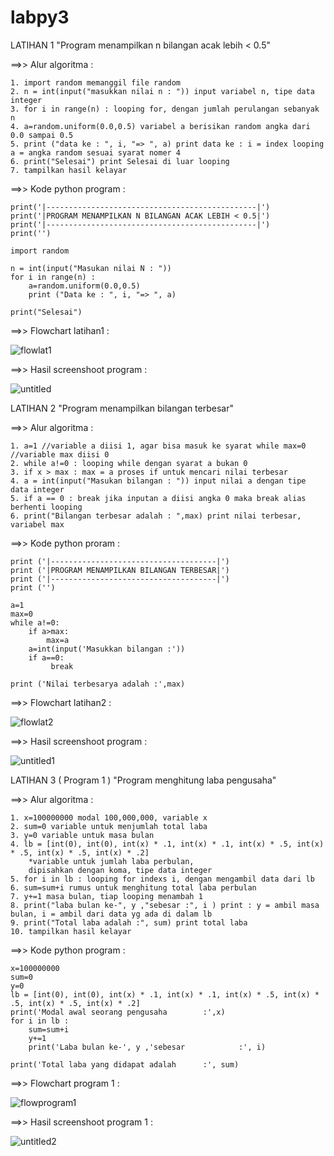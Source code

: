 # labpy3

LATIHAN 1 "Program menampilkan n bilangan acak lebih < 0.5"

==>> Alur algoritma :

```
1. import random memanggil file random
2. n = int(input("masukkan nilai n : ")) input variabel n, tipe data integer
3. for i in range(n) : looping for, dengan jumlah perulangan sebanyak n
4. a=random.uniform(0.0,0.5) variabel a berisikan random angka dari 0.0 sampai 0.5
5. print ("data ke : ", i, "=> ", a) print data ke : i = index looping a = angka random sesuai syarat nomer 4
6. print("Selesai") print Selesai di luar looping
7. tampilkan hasil kelayar
```

==>> Kode python program :

```
print('|-----------------------------------------------|')
print('|PROGRAM MENAMPILKAN N BILANGAN ACAK LEBIH < 0.5|')
print('|-----------------------------------------------|')
print('')

import random

n = int(input("Masukan nilai N : "))
for i in range(n) :
    a=random.uniform(0.0,0.5)
    print ("Data ke : ", i, "=> ", a)
    
print("Selesai")
```

==>> Flowchart latihan1 :


![flowlat1](https://user-images.githubusercontent.com/43899109/52889329-f9b6f400-31b1-11e9-80da-4783dc6c7eca.jpg)


==>> Hasil screenshoot program :

![untitled](https://user-images.githubusercontent.com/44091204/52891976-2d4d4a80-31c1-11e9-9904-00788dede3a9.jpg)




LATIHAN 2 "Program menampilkan bilangan terbesar"


==>> Alur algoritma :

```
1. a=1 //variable a diisi 1, agar bisa masuk ke syarat while max=0 //variable max diisi 0
2. while a!=0 : looping while dengan syarat a bukan 0
3. if x > max : max = a proses if untuk mencari nilai terbesar
4. a = int(input("Masukan bilangan : ")) input nilai a dengan tipe data integer
5. if a == 0 : break jika inputan a diisi angka 0 maka break alias berhenti looping
6. print("Bilangan terbesar adalah : ",max) print nilai terbesar, variabel max
```

==>> Kode python proram :

```
print ('|-------------------------------------|')
print ('|PROGRAM MENAMPILKAN BILANGAN TERBESAR|')
print ('|-------------------------------------|')
print ('')

a=1
max=0
while a!=0:
    if a>max:
        max=a
    a=int(input('Masukkan bilangan :'))
    if a==0:
         break
        
print ('Nilai terbesarya adalah :',max)
```

==>> Flowchart latihan2 :


![flowlat2](https://user-images.githubusercontent.com/43899109/52889776-2704a180-31b4-11e9-99d2-047d6af3a17c.jpg)


==>> Hasil screenshoot program :

![untitled1](https://user-images.githubusercontent.com/44091204/52891978-34745880-31c1-11e9-8997-d67e7492e305.jpg)


LATIHAN 3 ( Program 1 ) "Program menghitung laba pengusaha"


==>> Alur algoritma :

```
1. x=100000000 modal 100,000,000, variable x
2. sum=0 variable untuk menjumlah total laba
3. y=0 variable untuk masa bulan
4. lb = [int(0), int(0), int(x) * .1, int(x) * .1, int(x) * .5, int(x) * .5, int(x) * .5, int(x) * .2] 
	*variable untuk jumlah laba perbulan, 
 	dipisahkan dengan koma, tipe data integer
5. for i in lb : looping for indexs i, dengan mengambil data dari lb
6. sum=sum+i rumus untuk menghitung total laba perbulan
7. y+=1 masa bulan, tiap looping menambah 1
8. print("laba bulan ke-", y ,"sebesar :", i ) print : y = ambil masa bulan, i = ambil dari data yg ada di dalam lb
9. print("Total laba adalah :", sum) print total laba
10. tampilkan hasil kelayar 
```

==>> Kode python program :

```
x=100000000
sum=0
y=0
lb = [int(0), int(0), int(x) * .1, int(x) * .1, int(x) * .5, int(x) * .5, int(x) * .5, int(x) * .2]
print('Modal awal seorang pengusaha        :',x)
for i in lb :
    sum=sum+i
    y+=1
    print('Laba bulan ke-', y ,'sebesar            :', i)

print('Total laba yang didapat adalah      :', sum)
```

==>> Flowchart program 1 :


![flowprogram1](https://user-images.githubusercontent.com/43899109/52889967-fbce8200-31b4-11e9-85f8-af522a2133ba.jpg)



==>> Hasil screenshoot program 1 :

![untitled2](https://user-images.githubusercontent.com/44091204/52891985-3e965700-31c1-11e9-8321-39880173831a.jpg)

